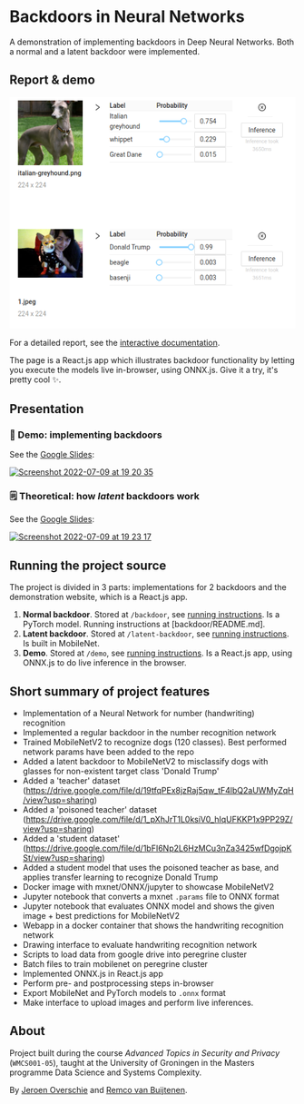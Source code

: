 # Backdoors in Neural Networks

A demonstration of implementing backdoors in Deep Neural Networks. Both a normal and a latent backdoor were implemented.

## Report & demo

[![demo-example](demo-example.png)](https://dunnkers.com/neural-network-backdoors/)

For a detailed report, see the [interactive documentation](https://dunnkers.com/neural-network-backdoors/).

The page is a React.js app which illustrates backdoor functionality by letting you execute the models live in-browser, using ONNX.js. Give it a try, it's pretty cool ✨.

## Presentation

### 🧪 Demo: implementing backdoors
See the [Google Slides](https://docs.google.com/presentation/d/e/2PACX-1vT8bytRkxBwlFUcUt3NDViA28TIJbBZHGxqBH3ylR8pis4GtilwFiuVp2ECM_ns4gk2rRXzlDvCVgAc/pub?start=false&loop=false&delayms=3000):

<a href="https://docs.google.com/presentation/d/e/2PACX-1vT8bytRkxBwlFUcUt3NDViA28TIJbBZHGxqBH3ylR8pis4GtilwFiuVp2ECM_ns4gk2rRXzlDvCVgAc/pub?start=false&loop=false&delayms=3000"><img src="https://user-images.githubusercontent.com/744430/178116384-b0614315-b444-4653-a031-1f586f5200ee.png" alt="Screenshot 2022-07-09 at 19 20 35" style="max-width: 100%; width: 400px;"></a>

### 🗒 Theoretical: how *latent* backdoors work
See the [Google Slides](https://docs.google.com/presentation/d/e/2PACX-1vTjnR0zfcOWyMr6j6hWgc-rIyjAUF4YfxQzmA5NRSuAgr2XOS5l8VsHfHVhX2DRleeN1u77g3e5tvYD/pub?start=false&loop=false&delayms=3000):

<a href="https://docs.google.com/presentation/d/e/2PACX-1vTjnR0zfcOWyMr6j6hWgc-rIyjAUF4YfxQzmA5NRSuAgr2XOS5l8VsHfHVhX2DRleeN1u77g3e5tvYD/pub?start=false&loop=false&delayms=3000"><img src="https://user-images.githubusercontent.com/744430/178116350-e1cb6a55-5c5d-4a86-9849-588b699caa39.png" alt="Screenshot 2022-07-09 at 19 23 17" style="max-width: 100%; width: 400px;"></a>

## Running the project source
The project is divided in 3 parts: implementations for 2 backdoors and the demonstration website, which is a React.js app.
1. **Normal backdoor**. Stored at `/backdoor`, see [running instructions](backdoor/README.md). Is a PyTorch model. Running instructions at [backdoor/README.md].
2. **Latent backdoor**. Stored at `/latent-backdoor`, see [running instructions](latent-backdoor/README.md). Is built in MobileNet.
3. **Demo**. Stored at `/demo`, see [running instructions](demo/README.md). Is a React.js app, using ONNX.js to do live inference in the browser.

## Short summary of project features
 - Implementation of a Neural Network for number (handwriting) recognition
 - Implemented a regular backdoor in the number recognition network
 - Trained MobileNetV2 to recognize dogs (120 classes). Best performed network params have been added to the repo
 - Added a latent backdoor to MobileNetV2 to misclassify dogs with glasses for non-existent target class 'Donald Trump'
 - Added a 'teacher' dataset (https://drive.google.com/file/d/19tfqPEx8jzRaj5qw_tF4lbQ2aUWMyZqH/view?usp=sharing)
 - Added a 'poisoned teacher' dataset (https://drive.google.com/file/d/1_pXhJrT1L0ksiV0_hIqUFKKP1x9PP29Z/view?usp=sharing)
 - Added a 'student dataset' (https://drive.google.com/file/d/1bFI6Np2L6HzMCu3nZa3425wfDgojpKSt/view?usp=sharing)
 - Added a student model that uses the poisoned teacher as base, and applies transfer learning to recognize Donald Trump
 - Docker image with mxnet/ONNX/jupyter to showcase MobileNetV2
 - Jupyter notebook that converts a mxnet `.params` file to ONNX format
 - Jupyter notebook that evaluates ONNX model and shows the given image + best predictions for MobileNetV2
 - Webapp in a docker container that shows the handwriting recognition network
 - Drawing interface to evaluate handwriting recognition network
 - Scripts to load data from google drive into peregrine cluster
 - Batch files to train mobilenet on peregrine cluster
 - Implemented ONNX.js in React.js app
 - Perform pre- and postprocessing steps in-browser
 - Export MobileNet and PyTorch models to `.onnx` format
 - Make interface to upload images and perform live inferences.
 
 ## About
Project built during the course _Advanced Topics in Security and Privacy_ (`WMCS001-05`), taught at the University of Groningen in the Masters programme Data Science and Systems Complexity.
 
By [Jeroen Overschie](https://dunnkers.com/) and [Remco van Buijtenen](https://gitlab.com/rvbuijtenen/).
 
